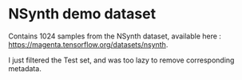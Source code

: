 # NSynth demo dataset

Contains 1024 samples from the NSynth dataset, available here : https://magenta.tensorflow.org/datasets/nsynth.

I just filtered the Test set, and was too lazy to remove corresponding metadata.
